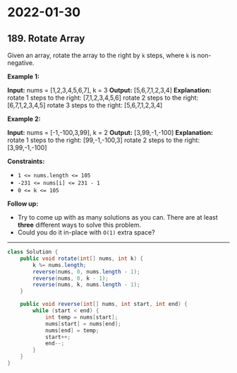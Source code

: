 # 2022-01-30

## 189. Rotate Array

Given an array, rotate the array to the right by `k` steps, where `k` is non-negative.

**Example 1:**

**Input:** nums = \[1,2,3,4,5,6,7\], k = 3
**Output:** \[5,6,7,1,2,3,4\]
**Explanation:**
rotate 1 steps to the right: \[7,1,2,3,4,5,6\]
rotate 2 steps to the right: \[6,7,1,2,3,4,5\]
rotate 3 steps to the right: \[5,6,7,1,2,3,4\]

**Example 2:**

**Input:** nums = \[-1,-100,3,99\], k = 2
**Output:** \[3,99,-1,-100\]
**Explanation:**
rotate 1 steps to the right: \[99,-1,-100,3\]
rotate 2 steps to the right: \[3,99,-1,-100\]

**Constraints:**

- `1 <= nums.length <= 105`
- `-231 <= nums[i] <= 231 - 1`
- `0 <= k <= 105`

**Follow up:**

- Try to come up with as many solutions as you can. There are at least **three** different ways to solve this problem.
- Could you do it in-place with `O(1)` extra space?

---

```java
class Solution {
    public void rotate(int[] nums, int k) {
        k %= nums.length;
        reverse(nums, 0, nums.length - 1);
        reverse(nums, 0, k - 1);
        reverse(nums, k, nums.length - 1);
    }

    public void reverse(int[] nums, int start, int end) {
        while (start < end) {
            int temp = nums[start];
            nums[start] = nums[end];
            nums[end] = temp;
            start++;
            end--;
        }
    }
}
```

